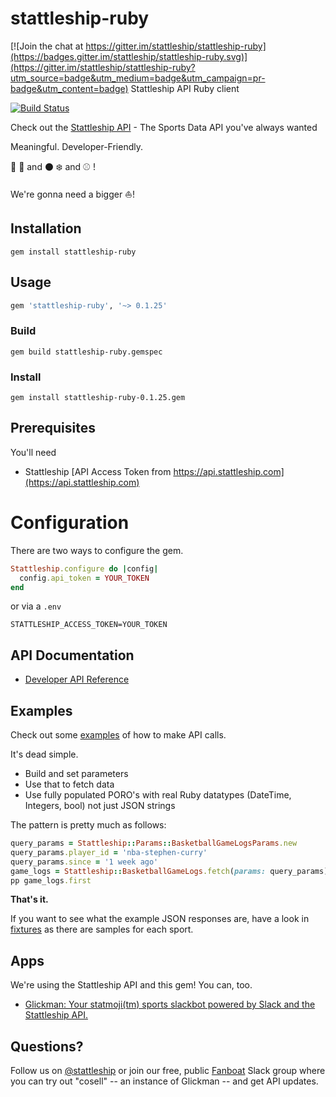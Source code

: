 # stattleship-ruby

[![Join the chat at https://gitter.im/stattleship/stattleship-ruby](https://badges.gitter.im/stattleship/stattleship-ruby.svg)](https://gitter.im/stattleship/stattleship-ruby?utm_source=badge&utm_medium=badge&utm_campaign=pr-badge&utm_content=badge)
Stattleship API Ruby client

[![Build Status](https://travis-ci.org/stattleship/stattleship-ruby.svg?branch=master)](https://travis-ci.org/stattleship/stattleship-ruby)

Check out the [Stattleship API](https://api.stattleship.com) - The Sports Data API you've always wanted

Meaningful. Developer-Friendly.

:football: :basketball: and :black_circle: :snowflake: and :baseball: !

We're gonna need a bigger :boat:!

## Installation

```
gem install stattleship-ruby
```

## Usage

```rb
gem 'stattleship-ruby', '~> 0.1.25'
```

### Build

```
gem build stattleship-ruby.gemspec
```

### Install

```
gem install stattleship-ruby-0.1.25.gem
```
## Prerequisites

You'll need

* Stattleship [API Access Token from https://api.stattleship.com](https://api.stattleship.com)

# Configuration

There are two ways to configure the gem.

```rb
Stattleship.configure do |config|
  config.api_token = YOUR_TOKEN
end
```

or via a `.env`

```
STATTLESHIP_ACCESS_TOKEN=YOUR_TOKEN
```

## API Documentation

* [Developer API Reference](http://developers.stattleship.com/)

## Examples

Check out some [examples](examples/README.md) of how to make API calls.

It's dead simple.

* Build and set parameters
* Use that to fetch data
* Use fully populated PORO's with real Ruby datatypes (DateTime, Integers, bool) not just JSON strings

The pattern is pretty much as follows:

```rb
query_params = Stattleship::Params::BasketballGameLogsParams.new
query_params.player_id = 'nba-stephen-curry'
query_params.since = '1 week ago'
game_logs = Stattleship::BasketballGameLogs.fetch(params: query_params)
pp game_logs.first
```

**That's it.**

If you want to see what the example JSON responses are, have a look in [fixtures](https://github.com/stattleship/stattleship-ruby/tree/master/spec/fixtures) as there are samples for each sport.

## Apps

We're using the Stattleship API and this gem! You can, too.

* [Glickman: Your statmoji(tm) sports slackbot powered by Slack and the Stattleship API.](https://github.com/stattleship/glickman)

## Questions?

Follow us on [@stattleship](https://twitter.com/stattleship) or join our free, public [Fanboat](https://fanboat.stattleship.com/) Slack group where you can try out "cosell" -- an instance of Glickman -- and get API updates.
